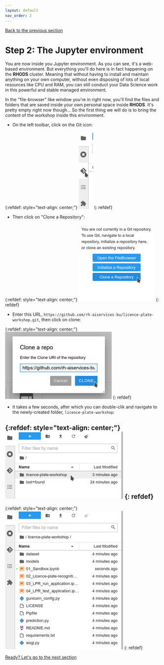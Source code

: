 ```yaml
---
layout: default
nav_order: 2
---
```

[Back to the previous section](step1.html)

# Step 2: The Jupyter environment

You are now inside you Jupyter environment. As you can see, it's a web-based environment. But everything you'll do here is in fact happening on the **RHODS** cluster. Meaning that without having to install and maintain anything on your own computer, without even disposing of lots of local resources like CPU and RAM, you can still conduct your Data Science work in this powerful and stable managed environment.

In the "file-browser" like window you're in right now, you'll find the files and folders that are saved inside your own personal space inside **RHODS**. It's pretty empty right now though... So the first thing we will do is to bring the content of the workshop inside this environment.

* On the left toolbar, click on the Git icon:

{:refdef: style="text-align: center;"}
![alt text](./assets/img/git_icon.png "Git")
{: refdef}

* Then click on "Clone a Repository":

{:refdef: style="text-align: center;"}
![alt text](./assets/img/clone_repo.png "Git")
{: refdef}

* Enter this URL, `https://github.com/rh-aiservices-bu/licence-plate-workshop.git`, then click on clone:

{:refdef: style="text-align: center;"}
![alt text](./assets/img/clone_start.png "Git")
{: refdef}

* It takes a few seconds, after which you can double-clik and navigate to the newly-created folder, `licence-plate-workshop`:

{:refdef: style="text-align: center;"}
![alt text](./assets/img/lp_folder_click.png "Git")
{: refdef}
---
{:refdef: style="text-align: center;"}
![alt text](./assets/img/lp_folder.png "Git")
{: refdef}

[Ready? Let's go to the next section](step3.html)
